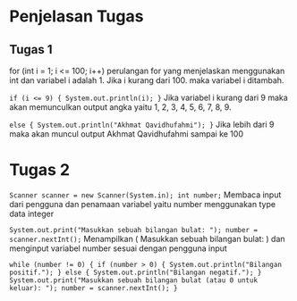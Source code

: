 ﻿# Penjelasan Tugas

## Tugas 1
for (int i = 1; i <= 100; i++)
perulangan for yang menjelaskan menggunakan int dan variabel i adalah 1. Jika i kurang dari 100. maka variabel i ditambah.

`if (i <= 9) {
  System.out.println(i);
}`
Jika variabel i kurang dari 9 maka akan memunculkan output angka yaitu 1, 2, 3, 4, 5, 6, 7, 8, 9.

`else {
   System.out.println("Akhmat Qavidhufahmi");
}`
Jika lebih dari 9 maka akan muncul output Akhmat Qavidhufahmi sampai ke 100

# Tugas 2
`Scanner scanner = new Scanner(System.in);
int number;`
Membaca input dari pengguna dan penamaan variabel yaitu number menggunakan type data integer

`System.out.print("Masukkan sebuah bilangan bulat: ");
number = scanner.nextInt();`
Menampilkan ( Masukkan sebuah bilangan bulat: ) dan menginput variabel number sesuai dengan pengguna input

`while (number != 0) {
            if (number > 0) {
                System.out.println("Bilangan positif.");
            } else {
                System.out.println("Bilangan negatif.");
            }
            System.out.print("Masukkan sebuah bilangan bulat (atau 0 untuk keluar): ");
            number = scanner.nextInt();
}`
